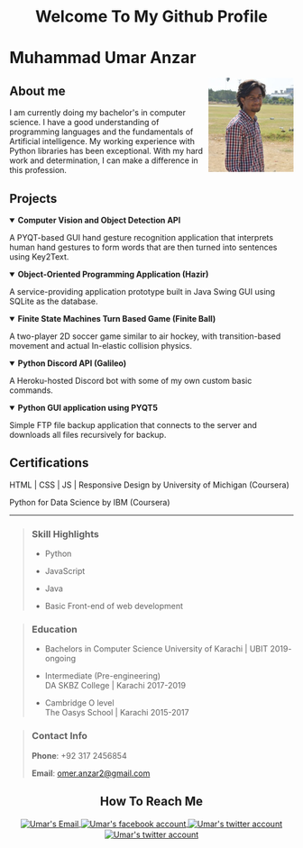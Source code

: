 <h1 align="center">Welcome To My Github Profile</h1>

# Muhammad Umar Anzar

<img align="right" width="30%" alt="my profile picture" src="images_icons/me.jpg">

## About me
I am currently doing my bachelor's in computer science. I have a good understanding of programming languages and the fundamentals of Artificial intelligence. My working experience with Python libraries has been exceptional. With my hard work and determination, I can make a difference in this profession.

## Projects

<details open>
  <summary><b>Computer Vision and Object Detection API</b></summary>
  <p>A PYQT-based GUI hand gesture recognition application that interprets human hand gestures to form words that are then turned into sentences using Key2Text.</p>
</details>

<details open>
  <summary><b>Object-Oriented Programming Application (Hazir)</b></summary>
  <p>A service-providing application prototype built in Java Swing GUI using SQLite as the database.</p>
</details>

<details open>
  <summary><b>Finite State Machines Turn Based Game (Finite Ball)</b></summary>
  <p>A two-player 2D soccer game similar to air hockey, with transition-based movement and actual In-elastic collision physics.</p>
</details>

<details open>
  <summary><b>Python Discord API (Galileo)</b></summary>
  <p>A Heroku-hosted Discord bot with some of my own custom basic commands.</p>
</details>

<details open>
  <summary><b>Python GUI application using PYQT5</b></summary>
  <p>Simple FTP file backup application that connects to the server and downloads all files recursively for backup.</p>
</details>

## Certifications
HTML | CSS | JS | Responsive Design by University of Michigan (Coursera)

Python for Data Science by IBM (Coursera)



<hr>

> ### Skill Highlights
> - Python
>
> - JavaScript
>
> - Java
>
> - Basic Front-end of web development

> ### Education
> - Bachelors in Computer Science 
University of Karachi | UBIT
2019- ongoing
>
> - Intermediate (Pre-engineering)         
DA SKBZ College | Karachi
2017-2019
>
> - Cambridge O level                                   
The Oasys School | Karachi
2015-2017 



> ### Contact Info
> **Phone**: +92 317 2456854
>
> **Email**: omer.anzar2@gmail.com


  <!--
  **omer-anzar/omer-anzar** is a ✨ _special_ ✨ repository because its `README.md` (this file) appears on your GitHub profile.

  Here are some ideas to get you started:

  - 🔭 I’m currently working on ...
  - 🌱 I’m currently learning ...
  - 👯 I’m looking to collaborate on ...
  - 🤔 I’m looking for help with ...
  - 💬 Ask me about ...
  - 📫 How to reach me: ...
  - 😄 Pronouns: ...
  - ⚡ Fun fact: ...
  -->


<h2 align="center">How To Reach Me</h2>
<p align ="center">
  <a href="mailto:omer.anzar2@gmail.com" target="_blank" title="gmail">
    <image align="center" src="images_icons/gmail.png" width="10%" alt="Umar's Email">
  </a>
  <a href="https://www.facebook.com/omer.anzar.7/" target="_blank" title="facebook">
    <image align="center" src="images_icons/facebook-social-logo.png" width="10%" alt="Umar's facebook account">
  </a>
  <a href="https://twitter.com/paradox_omer" target="_blank" title="twitter">
    <image align="center" src="images_icons/twitter.png" width="10%" alt="Umar's twitter account">
  </a>
   <a  target="_blank" href=https://www.linkedin.com/in/muhmmad-umar-anzar-a543ba1aa" title="linkedin">
    <image align="center" src="images_icons/linkedin.png" width="10%" alt="Umar's twitter account">
  </a>  
</p>
